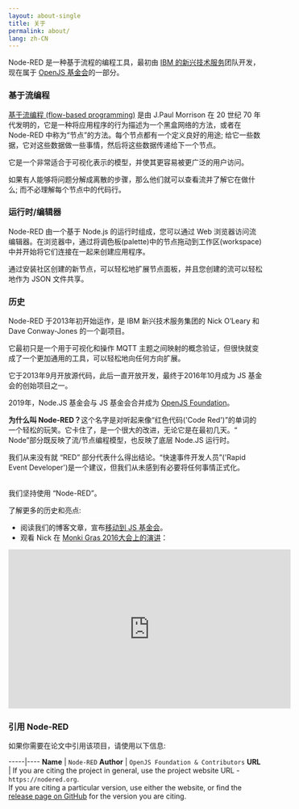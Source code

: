 ```yaml
---
layout: about-single
title: 关于
permalink: about/
lang: zh-CN
---
```


Node-RED 是一种基于流程的编程工具，最初由 [IBM 的新兴技术服务](https://emerging-technology.co.uk)团队开发，现在属于 [OpenJS 基金会](https://openjsf.org/)的一部分。

### 基于流编程

[基于流编程 (flow-based programming)](https://en.wikipedia.org/wiki/Flow-based_programming) 是由 J.Paul Morrison 在 20 世纪 70 年代发明的，它是一种将应用程序的行为描述为一个黑盒网络的方法，或者在 Node-RED 中称为“节点”的方法。每个节点都有一个定义良好的用途; 给它一些数据，它对这些数据做一些事情，然后将这些数据传递给下一个节点。

它是一个非常适合于可视化表示的模型，并使其更容易被更广泛的用户访问。

如果有人能够将问题分解成离散的步骤，那么他们就可以查看流并了解它在做什么; 而不必理解每个节点中的代码行。

### 运行时/编辑器

Node-RED 由一个基于 Node.js 的运行时组成，您可以通过 Web 浏览器访问流编辑器。在浏览器中，通过将调色板(palette)中的节点拖动到工作区(workspace)中并开始将它们连接在一起来创建应用程序。

通过安装社区创建的新节点，可以轻松地扩展节点面板，并且您创建的流可以轻松地作为 JSON 文件共享。

### 历史

Node-RED 于2013年初开始运作，是 IBM 新兴技术服务集团的 Nick O’Leary 和 Dave Conway-Jones 的一个副项目。

它最初只是一个用于可视化和操作 MQTT 主题之间映射的概念验证，但很快就变成了一个更加通用的工具，可以轻松地向任何方向扩展。

它于2013年9月开放源代码，此后一直开放开发，最终于2016年10月成为 JS 基金会的创始项目之一。

2019年，Node.JS 基金会与 JS 基金会合并成为 [OpenJS Foundation](https://openjsf.org/)。

<div class="doc-callout">
<b>为什么叫 Node-RED？</b>这个名字是对听起来像“红色代码('Code Red')”的单词的一个轻松的玩笑。它卡住了，是一个很大的改进，无论它是在最初几天。“ Node”部分既反映了流/节点编程模型，也反映了底层 Node.JS 运行时。

我们从来没有就 “RED” 部分代表什么得出结论。“快速事件开发人员”('Rapid Event Developer')是一个建议，但我们从未感到有必要将任何事情正式化。

<br>
我们坚持使用 “Node-RED”。

</div>

了解更多的历史和亮点:

- 阅读我们的博客文章，宣布[移动到 JS 基金会](http://nodered.org/blog/2016/10/17/js-foundation)。
- 观看 Nick 在 [Monki Gras 2016大会上的演讲](https://www.youtube.com/watch?v=Bbg1017amZs)：

<div style="text-align: center">
    <iframe width="560" height="315" src="https://www.youtube.com/embed/Bbg1017amZs" frameborder="0" allowfullscreen></iframe>
</div>

### 引用 Node-RED

如果你需要在论文中引用该项目，请使用以下信息:

-----|----
**Name** | `Node-RED`
**Author** | `OpenJS Foundation & Contributors`
**URL** | If you are citing the project in general, use the project website URL - `https://nodered.org`. <br/>If you are citing a particular version, use either the website, or find the [release page on GitHub](https://github.com/node-red/node-red/releases) for the version you are citing.
